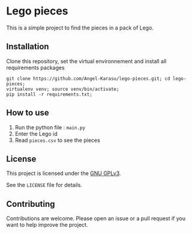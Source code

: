 # Lego pieces

This is a simple project to find the pieces in a pack of Lego.

## Installation

Clone this repository, set the virtual environnement and install all requirements packages
```shell
git clone https://github.com/Angel-Karasu/lego-pieces.git; cd lego-pieces;
virtualenv venv; source venv/bin/activate;
pip install -r requirements.txt;
```

## How to use

1. Run the python file : `main.py`
2. Enter the Lego id
3. Read `pieces.csv` to see the pieces

## License

This project is licensed under the [GNU GPLv3](https://choosealicense.com/licenses/gpl-3.0/).

See the `LICENSE` file for details.

## Contributing

Contributions are welcome. Please open an issue or a pull request if you want to help improve the project.